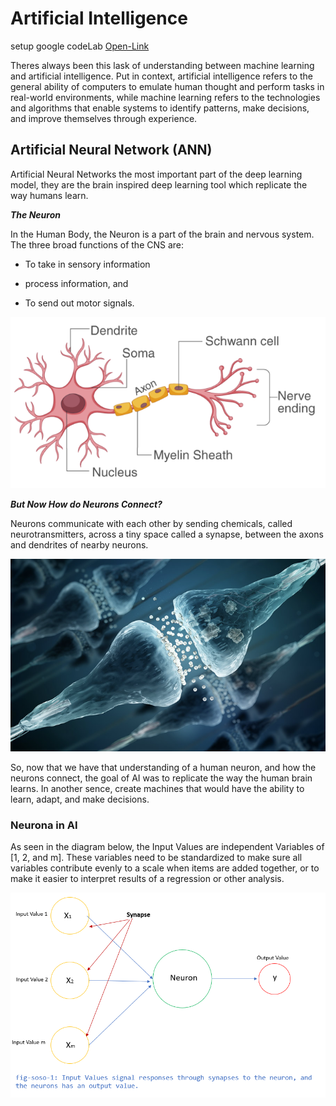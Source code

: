 # Artificial Intelligence

setup google codeLab [Open-Link](https://codelabs.developers.google.com/)

Theres always been this lask of understanding between machine learning and artificial intelligence.
Put in context, artificial intelligence refers to the general ability of computers to emulate human thought and perform tasks in real-world environments, while machine learning refers to the technologies and algorithms that enable systems to identify patterns, make decisions, and improve themselves through experience.

##  Artificial Neural Network (ANN)
 Artificial Neural Networks the most important part of the deep learning model, they are the brain inspired deep learning tool which replicate the way humans learn. 

 ***The Neuron***

 In the Human Body, the Neuron is a part of the brain and nervous system. The three broad functions of the CNS are:
 
 - To take in sensory information

 - process information, and

 - To send out motor signals.

  ![ai1](photos/ai1.png)

  ***But Now How do Neurons Connect?***

  Neurons communicate with each other by sending chemicals, called neurotransmitters, across a tiny space called a synapse, between the axons and dendrites of nearby neurons.

  ![ai2](photos/ai2.png)

 So, now that we have that understanding of a human neuron, and how the neurons connect, the goal of AI was to replicate the way the human brain learns. In another sence, create machines that would have the ability to learn, adapt, and make decisions.

 ### Neurona in AI

 As seen in the diagram below, the Input Values are independent Variables of [1, 2, and m]. These variables need to be standardized to make sure all variables contribute evenly to a scale when items are added together, or to make it easier to interpret results of a regression or other analysis.

  ![ai3](photos/ai3.png)

